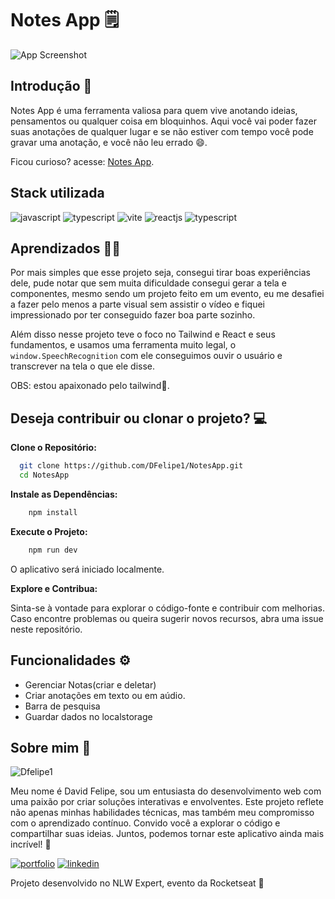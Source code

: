 # Notes App 🗒


![App Screenshot](https://media.graphassets.com/jk15m1woRMC8egelTN0z)




## Introdução 🚀


Notes App é uma ferramenta valiosa para quem vive anotando ideias, pensamentos ou qualquer coisa em bloquinhos. Aqui você vai poder fazer suas anotações de qualquer lugar e se não estiver com tempo você pode gravar uma anotação, e você não leu errado 😄.


Ficou curioso? acesse: [Notes App](https://notes-app-dfelipe1.vercel.app).








## Stack utilizada


<div>


![javascript](https://img.shields.io/badge/javascript-20232A?style=for-the-badge&logo=javascript)
![typescript](https://img.shields.io/badge/TypeScript-007ACC?style=for-the-badge&logo=typescript&logoColor=white)
![vite](https://img.shields.io/badge/vite-2300ff?style=for-the-badge&logo=vite&logoColor=white)
![reactjs](https://img.shields.io/badge/React-20232A?style=for-the-badge&logo=react&logoColor=61DAFB)
![typescript](https://img.shields.io/badge/tailwindcss-%2338B2AC.svg?style=for-the-badge&logo=tailwind-css&logoColor=white)




</div>








## Aprendizados 👨‍🚀


Por mais simples que esse projeto seja, consegui tirar boas experiências dele, pude notar que sem muita dificuldade consegui gerar a tela e componentes, mesmo sendo um projeto feito em um evento, eu me desafiei a fazer pelo menos a parte visual sem assistir o vídeo e fiquei impressionado por ter conseguido fazer boa parte sozinho.


Além disso nesse projeto teve o foco no Tailwind e React e seus fundamentos, e usamos uma ferramenta muito legal, o ``window.SpeechRecognition`` com ele conseguimos ouvir o usuário e transcrever na tela o que ele disse.


OBS: estou apaixonado pelo tailwind🤩.






## Deseja contribuir ou clonar o projeto? 💻




**Clone o Repositório:**


```bash
  git clone https://github.com/DFelipe1/NotesApp.git
  cd NotesApp
```


**Instale as Dependências:**


```bash
    npm install
```
   
**Execute o Projeto:**


```bash
    npm run dev
```


O aplicativo será iniciado localmente.


**Explore e Contribua:**


Sinta-se à vontade para explorar o código-fonte e contribuir com melhorias. Caso encontre problemas ou queira sugerir novos recursos, abra uma issue neste repositório.


## Funcionalidades ⚙


- Gerenciar Notas(criar e deletar)
- Criar anotações em texto ou em aúdio.
- Barra de pesquisa
- Guardar dados no localstorage




## Sobre mim 👨‍
![Dfelipe1](https://github.com/DFelipe1.png)


Meu nome é David Felipe, sou um entusiasta do desenvolvimento web com uma paixão por criar soluções interativas e envolventes. Este projeto reflete não apenas minhas habilidades técnicas, mas também meu compromisso com o aprendizado contínuo. Convido você a explorar o código e compartilhar suas ideias. Juntos, podemos tornar este aplicativo ainda mais incrível! 🚀


<div>


  [![portfolio](https://img.shields.io/badge/meu_portfolio-000?style=for-the-badge&logo=ko-fi&logoColor=white)](https://www.davidfelipe.dev)
  [![linkedin](https://img.shields.io/badge/linkedin-0A66C2?style=for-the-badge&logo=linkedin&logoColor=white)](https://www.linkedin.com/in/lipedev/)


</div>

Projeto desenvolvido no NLW Expert, evento da Rocketseat 💜
